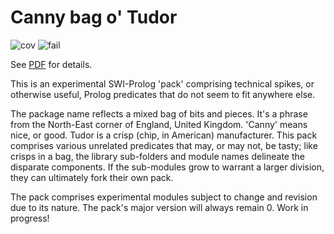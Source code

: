 # Canny bag o' Tudor

![cov](https://shields.io/endpoint?url=https://gist.githubusercontent.com/royratcliffe/ec92ac84832950815861d35c2f661953/raw/cov.json)
![fail](https://shields.io/endpoint?url=https://gist.githubusercontent.com/royratcliffe/ec92ac84832950815861d35c2f661953/raw/fail.json)

See [PDF](https://github.com/royratcliffe/canny_tudor/blob/main/man/canny_tudor.pdf) for details.

This is an experimental SWI-Prolog 'pack' comprising technical spikes, or
otherwise useful, Prolog predicates that do not seem to fit anywhere else.

The package name reflects a mixed bag of bits and pieces. It's a phrase from the
North-East corner of England, United Kingdom. 'Canny' means nice, or good. Tudor
is a crisp (chip, in American) manufacturer. This pack comprises various
unrelated predicates that may, or may not, be tasty; like crisps in a bag, the
library sub-folders and module names delineate the disparate components. If the
sub-modules grow to warrant a larger division, they can ultimately fork their
own pack.

The pack comprises experimental modules subject to change and revision
due to its nature. The pack's major version will always remain 0.
Work in progress!
